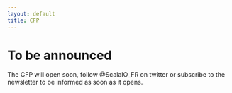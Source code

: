 ```yaml
---
layout: default
title: CFP
---
```


To be announced
===============

The CFP will open soon, follow @ScalaIO_FR on twitter or subscribe to the newsletter to be informed as soon as it opens.
